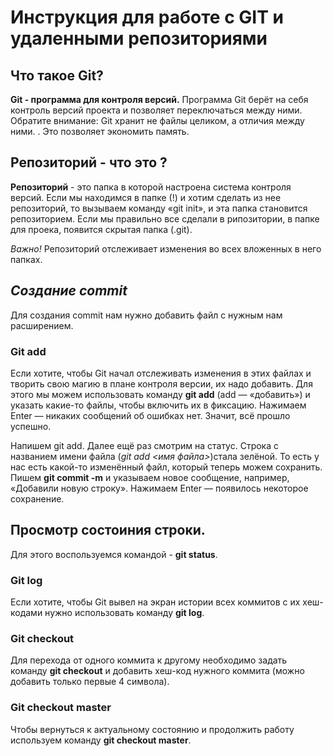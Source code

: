 # Инструкция для работе с GIT и удаленными репозиториями

## Что такое Git? 
**Git - программа для контроля версий.** Программа Git берёт на себя контроль версий
проекта и позволяет переключаться между
ними. Обратите внимание: Git хранит не файлы целиком, а отличия между ними.
. Это позволяет
экономить память. 

## Репозиторий - что это ?

**Репозиторий** - это папка в которой настроена система контроля версий. Если мы находимся в папке (!) и хотим сделать из нее репозиторий, то вызываем команду «git init», и эта папка становится репозиторием. Если мы правильно все сделали в рипозитории, в папке для проека, появится скрытая папка (.git).

*Важно!* Репозиторий отслеживает изменения во всех вложенных в него папках.

## *Создание commit*

Для создания commit нам нужно добавить файл с нужным нам расширением.

### Git add 

Если хотите, чтобы Git начал отслеживать изменения в этих файлах и творить свою магию в
плане контроля версии, их надо добавить. Для этого мы можем использовать команду **git add** (add — «добавить») и указать какие-то
файлы, чтобы включить их в фиксацию. Нажимаем
Enter — никаких сообщений об ошибках нет. Значит, всё прошло успешно.

Напишем git add. Далее ещё раз смотрим на статус. Строка с названием имени файла (*git add <имя файла>*)стала зелёной. То
есть у нас есть какой-то изменённый файл, который теперь можем сохранить. Пишем  **git commit -m** и указываем новое сообщение, например, «Добавили новую строку». Нажимаем Enter
— появилось некоторое сохранение.

## Просмотр состоиния строки.

Для этого воспользуемся командой - **git status**.

### Git log 

Если хотите, чтобы Git вывел на экран истории всех коммитов с их хеш-кодами нужно использовать команду **git log**.

### Git checkout 

Для перехода от одного коммита к другому необходимо задать команду **git checkout** и добавить хеш-код нужного коммита (можно добавить только первые 4 символа).

 ### Git checkout master
Чтобы  вернуться к актуальному состоянию и продолжить работу используем команду **git checkout master**.
